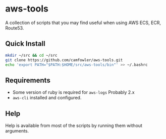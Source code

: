 # aws-tools

A collection of scripts that you may find useful when using AWS ECS, ECR, Route53.

## Quick Install

```sh
mkdir ~/src && cd ~/src
git clone https://github.com/camfowler/aws-tools.git
echo 'export PATH="$PATH:$HOME/src/aws-tools/bin"' >> ~/.bashrc
```

## Requirements

- Some version of ruby is required for `aws-logs` Probably 2.x
- `aws-cli` installed and configured.

## Help

Help is available from most of the scripts by running them without arguments.
